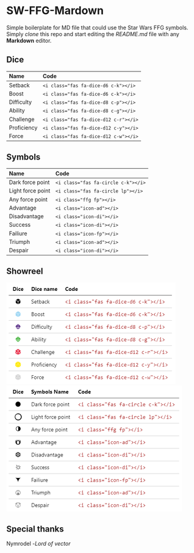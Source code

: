 <link rel="stylesheet" type="text/css" href="./icons/css/icons.min.css"/>

# SW-FFG-Mardown
Simple boilerplate for MD file that could use the Star Wars FFG symbols.   
Simply _clone_ this repo and start editing the _README.md_ file with any __Markdown__ editor.

## Dice

| Name | Code |
|:-----|:---|
| Setback | `<i class="fas fa-dice-d6 c-k"></i>` |
| Boost | `<i class="fas fa-dice-d6 c-k"></i>` |
| Difficulty | `<i class="fas fa-dice-d8 c-p"></i>` |
| Ability | `<i class="fas fa-dice-d8 c-g"></i>` |
| Challenge | `<i class="fas fa-dice-d12 c-r"></i>` |
| Proficiency | `<i class="fas fa-dice-d12 c-y"></i>` |
| Force | `<i class="fas fa-dice-d12 c-w"></i>` |


## Symbols

| Name | Code |
|:-----|:---|
| Dark force point | `<i class="fas fa-circle c-k"></i>` |
| Light force point | `<i class="fas fa-circle lp"></i>` |
| Any force point | `<i class="ffg fp"></i>` |
| Advantage | `<i class="icon-ad"></i>` |
| Disadvantage | `<i class="icon-di"></i>` |
| Success | `<i class="icon-di"></i>` |
| Failiure | `<i class="icon-fp"></i>` |
| Triumph | `<i class="icon-ad"></i>` |
| Despair | `<i class="icon-di"></i>` |

## Showreel
<img src="./img/dice.gif">
<img src="./img/symbols.gif">

## Special thanks
Nymrodel -_Lord of vector_
